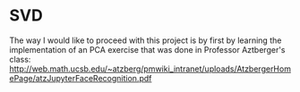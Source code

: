 # SVD
The way I would like to proceed with this project is by first by learning the implementation of an PCA exercise that was done in Professor Aztberger's class: http://web.math.ucsb.edu/~atzberg/pmwiki_intranet/uploads/AtzbergerHomePage/atzJupyterFaceRecognition.pdf
